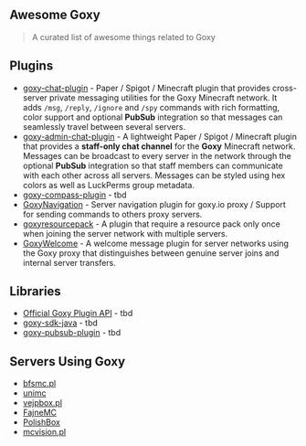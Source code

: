 ## Awesome Goxy
> A curated list of awesome things related to Goxy


## Plugins

- [goxy-chat-plugin](https://gitlab.com/goxy.pl/minecraft/goxy-chat-plugin) - Paper / Spigot / Minecraft plugin that provides cross-server private messaging utilities for the Goxy Minecraft network. It adds `/msg`, `/reply`, `/ignore` and `/spy` commands with rich formatting, color support and optional **PubSub** integration so that messages can seamlessly travel between several servers.
- [goxy-admin-chat-plugin](https://gitlab.com/goxy.pl/minecraft/goxy-admin-chat-plugin) - A lightweight Paper / Spigot / Minecraft plugin that provides a **staff-only chat channel** for the **Goxy** Minecraft network. Messages can be broadcast to every server in the network through the optional **PubSub** integration so that staff members can communicate with each other across all servers. Messages can be styled using hex colors as well as LuckPerms group metadata.
- [goxy-compass-plugin](https://gitlab.com/goxy.pl/minecraft/goxy-compass-plugin) - tbd
- [GoxyNavigation](https://github.com/MrPatryk/GoxyNavigation) - Server navigation plugin for goxy.io proxy / Support for sending commands to others proxy servers.
- [goxyresourcepack](https://github.com/makindotcc/goxyresourcepack) - A plugin that require a resource pack only once when joining the server network with multiple servers.
- [GoxyWelcome](https://github.com/iipanda/GoxyWelcome) - A welcome message plugin for server networks using the Goxy proxy that distinguishes between genuine server joins and internal server transfers.

## Libraries

- [Official Goxy Plugin API](https://gitlab.com/goxy.pl/minecraft/goxy-plugin) - tbd
- [goxy-sdk-java](https://gitlab.com/goxy.pl/api/goxy-sdk-java) - tbd
- [goxy-pubsub-plugin](https://gitlab.com/goxy.pl/minecraft/goxy-pubsub-plugin) - tbd


## Servers Using Goxy

- [bfsmc.pl](https://bfsmc.pl)
- [unimc](https://unimc.pl)
- [vejpbox.pl](https://vejpbox.pl)
- [FajneMC](https://fajnemc.pl)
- [PolishBox](https://polishbox.pl)
- [mcvision.pl](https://mcvision.pl)
